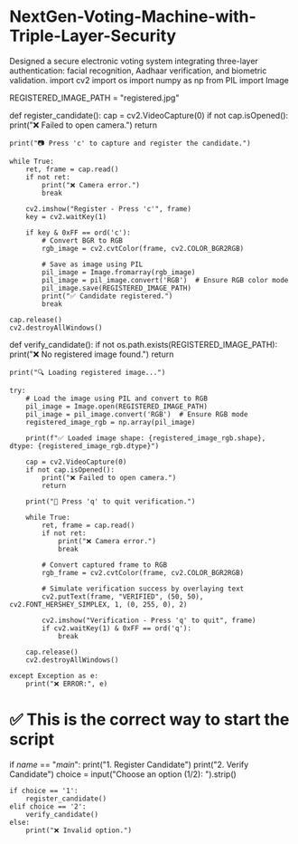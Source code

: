 # NextGen-Voting-Machine-with-Triple-Layer-Security
Designed a secure electronic voting system integrating three-layer authentication: facial recognition, Aadhaar verification, and biometric validation.
import cv2
import os
import numpy as np
from PIL import Image

REGISTERED_IMAGE_PATH = "registered.jpg"

def register_candidate():
    cap = cv2.VideoCapture(0)
    if not cap.isOpened():
        print("❌ Failed to open camera.")
        return

    print("📷 Press 'c' to capture and register the candidate.")

    while True:
        ret, frame = cap.read()
        if not ret:
            print("❌ Camera error.")
            break

        cv2.imshow("Register - Press 'c'", frame)
        key = cv2.waitKey(1)

        if key & 0xFF == ord('c'):
            # Convert BGR to RGB
            rgb_image = cv2.cvtColor(frame, cv2.COLOR_BGR2RGB)

            # Save as image using PIL
            pil_image = Image.fromarray(rgb_image)
            pil_image = pil_image.convert('RGB')  # Ensure RGB color mode
            pil_image.save(REGISTERED_IMAGE_PATH)
            print("✅ Candidate registered.")
            break

    cap.release()
    cv2.destroyAllWindows()

def verify_candidate():
    if not os.path.exists(REGISTERED_IMAGE_PATH):
        print("❌ No registered image found.")
        return

    print("🔍 Loading registered image...")

    try:
        # Load the image using PIL and convert to RGB
        pil_image = Image.open(REGISTERED_IMAGE_PATH)
        pil_image = pil_image.convert('RGB')  # Ensure RGB mode
        registered_image_rgb = np.array(pil_image)

        print(f"✅ Loaded image shape: {registered_image_rgb.shape}, dtype: {registered_image_rgb.dtype}")

        cap = cv2.VideoCapture(0)
        if not cap.isOpened():
            print("❌ Failed to open camera.")
            return

        print("🎥 Press 'q' to quit verification.")

        while True:
            ret, frame = cap.read()
            if not ret:
                print("❌ Camera error.")
                break

            # Convert captured frame to RGB
            rgb_frame = cv2.cvtColor(frame, cv2.COLOR_BGR2RGB)

            # Simulate verification success by overlaying text
            cv2.putText(frame, "VERIFIED", (50, 50), cv2.FONT_HERSHEY_SIMPLEX, 1, (0, 255, 0), 2)

            cv2.imshow("Verification - Press 'q' to quit", frame)
            if cv2.waitKey(1) & 0xFF == ord('q'):
                break

        cap.release()
        cv2.destroyAllWindows()

    except Exception as e:
        print("❌ ERROR:", e)

# ✅ This is the correct way to start the script
if _name_ == "_main_":
    print("1. Register Candidate")
    print("2. Verify Candidate")
    choice = input("Choose an option (1/2): ").strip()

    if choice == '1':
        register_candidate()
    elif choice == '2':
        verify_candidate()
    else:
        print("❌ Invalid option.")
